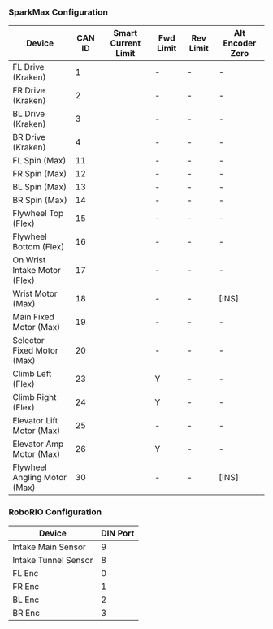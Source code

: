 ### SparkMax Configuration

| Device                       | CAN ID | Smart Current Limit | Fwd Limit | Rev Limit | Alt Encoder Zero |
|------------------------------|--------|---------------------|-----------|-----------|------------------|
| FL Drive (Kraken)            | 1      |                     | -         | -         | -                |
| FR Drive (Kraken)            | 2      |                     | -         | -         | -                |
| BL Drive (Kraken)            | 3      |                     | -         | -         | -                |
| BR Drive (Kraken)            | 4      |                     | -         | -         | -                |
| FL Spin (Max)                | 11     |                     | -         | -         | -                |
| FR Spin (Max)                | 12     |                     | -         | -         | -                |
| BL Spin (Max)                | 13     |                     | -         | -         | -                |
| BR Spin (Max)                | 14     |                     | -         | -         | -                |
| Flywheel Top (Flex)          | 15     |                     | -         | -         | -                |
| Flywheel Bottom (Flex)       | 16     |                     | -         | -         | -                |
| On Wrist Intake Motor (Flex) | 17     |                     | -         | -         | -                |
| Wrist Motor (Max)            | 18     |                     | -         | -         | [INS]            |
| Main Fixed Motor (Max)       | 19     |                     | -         | -         | -                |
| Selector Fixed Motor (Max)   | 20     |                     | -         | -         | -                |
| Climb Left (Flex)            | 23     |                     | Y         | -         | -                |
| Climb Right (Flex)           | 24     |                     | Y         | -         | -                |
| Elevator Lift Motor (Max)    | 25     |                     | -         | -         | -                |
| Elevator Amp Motor  (Max)    | 26     |                     | Y         | -         | -                |
| Flywheel Angling Motor (Max) | 30     |                     | -         | -         | [INS]            |


### RoboRIO Configuration

| Device               | DIN Port |
|----------------------|----------|
| Intake Main Sensor   | 9        |
| Intake Tunnel Sensor | 8        |
| FL Enc               | 0        |
| FR Enc               | 1        |
| BL Enc               | 2        |
| BR Enc               | 3        |
